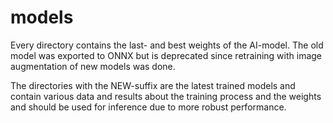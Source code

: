 # models

Every directory contains the last- and best weights of the AI-model. The old model was exported to ONNX but is deprecated since retraining with image augmentation of new models was done. 

The directories with the NEW-suffix are the latest trained models and contain various data and results about the training process and the weights and should be used for inference due to more robust performance.

